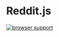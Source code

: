 # Reddit.js
[![browser support](https://ci.testling.com/sahilm/reddit.js.png)
](https://ci.testling.com/sahilm/reddit.js)
